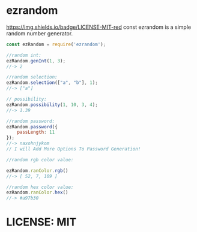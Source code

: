 # ezrandom
https://img.shields.io/badge/LICENSE-MIT-red
const ezrandom is a simple random number generator.

```js
const ezRandom = require('ezrandom');

//random int:
ezRandom.genInt(1, 3);
//-> 2

//random selection:
ezRandom.selection(["a", "b"], 1);
//-> ["a"]

// possibility:
ezRandom.possibility(1, 10, 3, 4);
//-> 1.39

//random password:
ezRandom.password({
    passLength: 11
});
//-> naxohnjykom
// I will Add More Options To Password Generation!

//random rgb color value:

ezRandom.ranColor.rgb()
//-> [ 52, 7, 109 ]

//random hex color value:
ezRandom.ranColor.hex()
//-> #a97b30

```

# LICENSE: MIT
